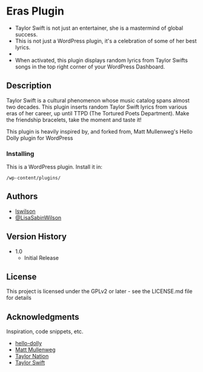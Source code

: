 # Eras Plugin

* Taylor Swift is not just an entertainer, she is a mastermind of global success.
* This is not just a WordPress plugin, it's a celebration of some of her best lyrics.
*
* When activated, this plugin displays random lyrics from Taylor Swifts songs in the top right corner of your WordPress Dashboard.


## Description

Taylor Swift is a cultural phenomenon whose music catalog spans almost two decades. This plugin inserts random Taylor Swift lyrics from various eras of her career, up until TTPD (The Tortured Poets Department).  Make the friendship bracelets, take the moment and taste it!

This plugin is heavily inspired by, and forked from, Matt Mullenweg's Hello Dolly plugin for WordPress

### Installing

This is a WordPress plugin.  Install it in:
```
/wp-content/plugins/
```

## Authors

* [lswilson](https://github.com/lswilson)
* [@LisaSabinWilson](https://twitter.com/lisasabinwilson)

## Version History

* 1.0
    * Initial Release

## License

This project is licensed under the GPLv2 or later - see the LICENSE.md file for details

## Acknowledgments

Inspiration, code snippets, etc.
* [hello-dolly](https://wordpress.org/plugins/hello-dolly/)
* [Matt Mullenweg](https://ma.tt)
* [Taylor Nation](https://taylorswift.com)
* [Taylor Swift](https://twitter.com/taylorswift13)